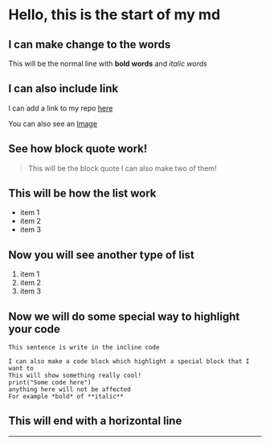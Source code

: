 # Hello, this is the start of my md

## I can make change to the words 

This will be the normal line with **bold words** and *italic words*

## I can also include link 

I can add a link to my repo [here](https://github.com/hoatuyet423/cse15l-lab-reports.git)

You can also see an [Image](https://upload.wikimedia.org/wikipedia/en/4/44/University_of_California%2C_San_Diego_seal.svg)

## See how block quote work!
> This will be the block quote
> I can also make two of them!


## This will be how the list work
* item 1
* item 2
* item 3

## Now you will see another type of list 
1. item 1
2. item 2
3. item 3

## Now we will do some special way to highlight your code

`This sentence is write in the incline code`

```
I can also make a code block which highlight a special block that I want to 
This will show something really cool!
print("Some code here")
anything here will not be affected
For example *bold* of **italic**
```

## This will end with a horizontal line
---
